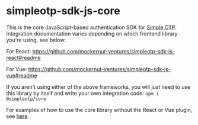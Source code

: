 # simpleotp-sdk-js-core

This is the core JavaScript-based authentication SDK for [Simple OTP](https://simpleotp.com). Integration documentation varies depending on which frontend library you're using, see below:

For React: https://github.com/mockernut-ventures/simpleotp-sdk-js-react#readme

For Vue: https://github.com/mockernut-ventures/simpleotp-sdk-js-vue#readme

If you aren't using either of the above frameworks, you will just need to use this library by itself and write your own integration code:
`npm i @simpleotp/core`

For examples of how to use the core library without the React or Vue plugin, see [here](https://github.com/mockernut-ventures/simpleotp-sdk-js-core/blob/main/__tests__/index.spec.js).
